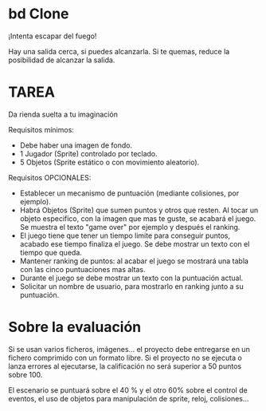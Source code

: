 bd Clone
==

¡Intenta escapar del fuego!

Hay una salida cerca, si puedes alcanzarla.
Si te quemas, reduce la posibilidad de alcanzar la salida.

TAREA
==

Da rienda suelta a tu imaginación

Requisitos mínimos:
- Debe haber una imagen de fondo.
- 1 Jugador (Sprite) controlado por teclado.
- 5 Objetos (Sprite estático o con movimiento aleatorio).

Requisitos OPCIONALES:
- Establecer un mecanismo de puntuación (mediante colisiones, por ejemplo).
- Habrá Objetos (Sprite) que sumen puntos y otros que resten. 
	Al tocar un objeto especifico, con la imagen que mas te guste, se acabará el juego. 
	Se muestra el texto "game over" por ejemplo y después el ranking.
- El juego tiene que tener un tiempo limite para conseguir puntos, acabado ese tiempo finaliza el juego. 
	Se debe mostrar un texto con el tiempo que queda.
- Mantener ranking de puntos: al acabar el juego se mostrará una tabla con las cinco puntuaciones mas altas.
- Durante el juego se debe mostrar un texto con la puntuación actual.
- Solicitar un nombre de usuario, para mostrarlo en ranking junto a su puntuación.

Sobre la evaluación
==

Si se usan varios ficheros, imágenes... el proyecto debe entregarse en un fichero comprimido con un formato libre. 
Si el proyecto no se ejecuta o lanza errores al ejecutarse, la calificación no será superior a 50 puntos sobre 100.

El escenario se puntuará sobre el 40 % y el otro 60% sobre el control de eventos, 
el uso de objetos para manipulación de sprite, reloj, colisiones...
